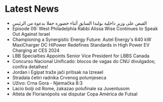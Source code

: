 # Latest News
-  القبض على وزير داخلية بولندا السابق أثناء حضوره حفلا بدعوة من الرئيس
-  Episode 09: West Philadelphia Rabbi Alissa Wise Continues to Speak Out Against Israel
-  Championing a Synergistic Energy Future: Autel Energy's 640 kW MaxiCharger DC HiPower Redefines Standards in High Power EV Charging at CES 2024
-  LBB Specialties Appoints Senior Vice President for LBBS Canada
-  Concurso Nacional Unificado: blocos de vagas do CNU divulgados; confira detalhes!
-  Jordan i Egipat traže jači pritisak na Izreael
-  Stradala četiri radnika Crvenog polumjeseca
-  Uživo: Crna Gora - Njemačka 8:3
-  Lacio bolji od Rome, zakazao polufinale sa Juventusom
-  Atleta de Florianópolis vai disputar Copa América de Futsal
